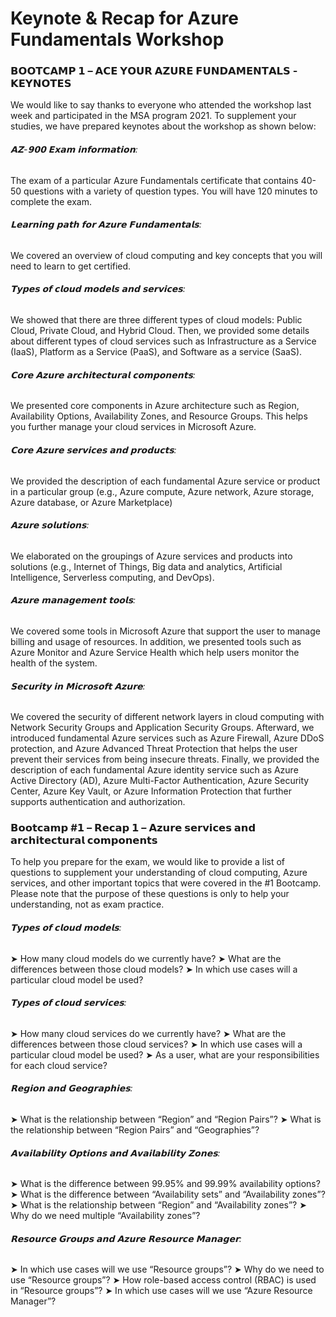 # Keynote & Recap for Azure Fundamentals Workshop



### 𝗕𝗢𝗢𝗧𝗖𝗔𝗠𝗣 𝟭 – 𝗔𝗖𝗘 𝗬𝗢𝗨𝗥 𝗔𝗭𝗨𝗥𝗘 𝗙𝗨𝗡𝗗𝗔𝗠𝗘𝗡𝗧𝗔𝗟𝗦 - 𝗞𝗘𝗬𝗡𝗢𝗧𝗘𝗦
We would like to say thanks to everyone who attended the workshop last week and participated in the MSA program 2021. 
To supplement your studies, we have prepared keynotes about the workshop as shown below:  

###### 𝗔𝗭-𝟵𝟬𝟬 𝗘𝘅𝗮𝗺 𝗶𝗻𝗳𝗼𝗿𝗺𝗮𝘁𝗶𝗼𝗻: 
The exam of a particular Azure Fundamentals certificate that contains 40-50 questions with a variety of question types. You will have 120 minutes to complete the exam. 
###### 𝗟𝗲𝗮𝗿𝗻𝗶𝗻𝗴 𝗽𝗮𝘁𝗵 𝗳𝗼𝗿 𝗔𝘇𝘂𝗿𝗲 𝗙𝘂𝗻𝗱𝗮𝗺𝗲𝗻𝘁𝗮𝗹𝘀:
We covered an overview of cloud computing and key concepts that you will need to learn to get certified. 
###### 𝗧𝘆𝗽𝗲𝘀 𝗼𝗳 𝗰𝗹𝗼𝘂𝗱 𝗺𝗼𝗱𝗲𝗹𝘀 𝗮𝗻𝗱 𝘀𝗲𝗿𝘃𝗶𝗰𝗲𝘀: 
We showed that there are three different types of cloud models: Public Cloud, Private Cloud, and Hybrid Cloud. Then, we provided some details about different types of cloud services such as Infrastructure as a Service (IaaS), Platform as a Service (PaaS), and Software as a service (SaaS). 
###### 𝗖𝗼𝗿𝗲 𝗔𝘇𝘂𝗿𝗲 𝗮𝗿𝗰𝗵𝗶𝘁𝗲𝗰𝘁𝘂𝗿𝗮𝗹 𝗰𝗼𝗺𝗽𝗼𝗻𝗲𝗻𝘁𝘀: 
We presented core components in Azure architecture such as Region, Availability Options, Availability Zones, and Resource Groups. This helps you further manage your cloud services in Microsoft Azure. 
###### 𝗖𝗼𝗿𝗲 𝗔𝘇𝘂𝗿𝗲 𝘀𝗲𝗿𝘃𝗶𝗰𝗲𝘀 𝗮𝗻𝗱 𝗽𝗿𝗼𝗱𝘂𝗰𝘁𝘀:
We provided the description of each fundamental Azure service or product in a particular group (e.g., Azure compute, Azure network, Azure storage, Azure database, or Azure Marketplace) 
###### 𝗔𝘇𝘂𝗿𝗲 𝘀𝗼𝗹𝘂𝘁𝗶𝗼𝗻𝘀: 
We elaborated on the groupings of Azure services and products into solutions (e.g., Internet of Things, Big data and analytics, Artificial Intelligence, Serverless computing, and DevOps). 
###### 𝗔𝘇𝘂𝗿𝗲 𝗺𝗮𝗻𝗮𝗴𝗲𝗺𝗲𝗻𝘁 𝘁𝗼𝗼𝗹𝘀: 
We covered some tools in Microsoft Azure that support the user to manage billing and usage of resources. In addition, we presented tools such as Azure Monitor and Azure Service Health which help users monitor the health of the system. 
###### 𝗦𝗲𝗰𝘂𝗿𝗶𝘁𝘆 𝗶𝗻 𝗠𝗶𝗰𝗿𝗼𝘀𝗼𝗳𝘁 𝗔𝘇𝘂𝗿𝗲: 
We covered the security of different network layers in cloud computing with Network Security Groups and Application Security Groups. Afterward, we introduced fundamental Azure services such as Azure Firewall, Azure DDoS protection, and Azure Advanced Threat Protection that helps the user prevent their services from being insecure threats. Finally, we provided the description of each fundamental Azure identity service such as Azure Active Directory (AD), Azure Multi-Factor Authentication, Azure Security Center, Azure Key Vault, or Azure Information Protection that further supports authentication and authorization. 

### 𝗕𝗼𝗼𝘁𝗰𝗮𝗺𝗽 #𝟭 – 𝗥𝗲𝗰𝗮𝗽 𝟭 – 𝗔𝘇𝘂𝗿𝗲 𝘀𝗲𝗿𝘃𝗶𝗰𝗲𝘀 𝗮𝗻𝗱 𝗮𝗿𝗰𝗵𝗶𝘁𝗲𝗰𝘁𝘂𝗿𝗮𝗹 𝗰𝗼𝗺𝗽𝗼𝗻𝗲𝗻𝘁𝘀

To help you prepare for the exam, we would like to provide a list of questions to supplement your understanding of cloud computing, Azure services, and other important topics that were covered in the #1 Bootcamp. Please note that the purpose of these questions is only to help your understanding, not as exam practice.  
###### 𝗧𝘆𝗽𝗲𝘀 𝗼𝗳 𝗰𝗹𝗼𝘂𝗱 𝗺𝗼𝗱𝗲𝗹𝘀: 
➤ How many cloud models do we currently have? 
➤ What are the differences between those cloud models? 
➤ In which use cases will a particular cloud model be used? 
###### 𝗧𝘆𝗽𝗲𝘀 𝗼𝗳 𝗰𝗹𝗼𝘂𝗱 𝘀𝗲𝗿𝘃𝗶𝗰𝗲𝘀:  
➤ How many cloud services do we currently have? 
➤ What are the differences between those cloud services? 
➤ In which use cases will a particular cloud model be used? 
➤ As a user, what are your responsibilities for each cloud service? 
###### 𝗥𝗲𝗴𝗶𝗼𝗻 𝗮𝗻𝗱 𝗚𝗲𝗼𝗴𝗿𝗮𝗽𝗵𝗶𝗲𝘀: 
➤ What is the relationship between “Region” and “Region Pairs”? 
➤ What is the relationship between “Region Pairs” and “Geographies”? 
###### 𝗔𝘃𝗮𝗶𝗹𝗮𝗯𝗶𝗹𝗶𝘁𝘆 𝗢𝗽𝘁𝗶𝗼𝗻𝘀 𝗮𝗻𝗱 𝗔𝘃𝗮𝗶𝗹𝗮𝗯𝗶𝗹𝗶𝘁𝘆 𝗭𝗼𝗻𝗲𝘀:
➤ What is the difference between 99.95% and 99.99% availability options? 
➤ What is the difference between “Availability sets” and “Availability zones”? 
➤ What is the relationship between “Region” and “Availability zones”? 
➤ Why do we need multiple “Availability zones”? 
###### 𝗥𝗲𝘀𝗼𝘂𝗿𝗰𝗲 𝗚𝗿𝗼𝘂𝗽𝘀 𝗮𝗻𝗱 𝗔𝘇𝘂𝗿𝗲 𝗥𝗲𝘀𝗼𝘂𝗿𝗰𝗲 𝗠𝗮𝗻𝗮𝗴𝗲𝗿:
➤ In which use cases will we use “Resource groups”? 
➤ Why do we need to use “Resource groups”? 
➤ How role-based access control (RBAC) is used in “Resource groups”? 
➤ In which use cases will we use “Azure Resource Manager”? 
